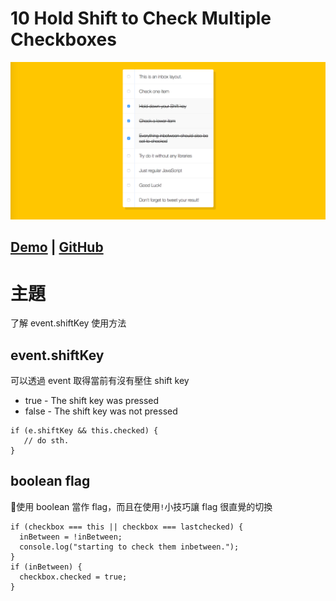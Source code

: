 # **10 Hold Shift to Check Multiple Checkboxes**
<!-- ![](../images/10_Hold_Shift_to_Check_Multiple_Checkboxes.jpg | width=100) -->
<img width="800" alt="10_Hold_Shift_to_Check_Multiple_Checkboxes" src="../images/10_Hold_Shift_to_Check_Multiple_Checkboxes.jpg">

## [Demo](https://jamestong10.github.io/Javascript30/10_Hold_Shift_to_Check_Multiple_Checkboxes/index.html) | [GitHub](https://github.com/jamestong10/Javascript30/tree/master/10_Hold_Shift_to_Check_Multiple_Checkboxes)

# 主題
了解 event.shiftKey 使用方法

## event.shiftKey
可以透過 event 取得當前有沒有壓住 shift key
- true - The shift key was pressed
- false - The shift key was not pressed
```
if (e.shiftKey && this.checked) {
   // do sth.
}
```

## boolean flag

使用 boolean 當作 flag，而且在使用`!`小技巧讓 flag 很直覺的切換
```
if (checkbox === this || checkbox === lastchecked) {
  inBetween = !inBetween;
  console.log("starting to check them inbetween.");
}
if (inBetween) {
  checkbox.checked = true;
}
```
